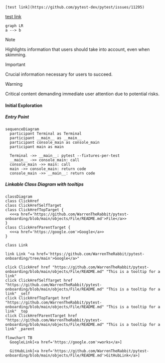 `[test link](https://github.com/pytest-dev/pytest/issues/11295)`

[test link](https://github.com/pytest-dev/pytest/issues/11295)

```mermaid
graph LR
a --> b
```

> [!NOTE]
> Highlights information that users should take into account, even when skimming.

> [!IMPORTANT]
> Crucial information necessary for users to succeed.

> [!WARNING]
> Critical content demanding immediate user attention due to potential risks.

#### Initial Exploration

##### Entry Point
```mermaid
sequenceDiagram
  participant Terminal as Terminal
  participant __main__ as __main__
  participant console_main as console_main
  participant main as main

  Terminal ->> __main__: pytest --fixtures-per-test
  __main__ ->> console_main: call
  console_main ->> main: call
  main ->> console_main: return code
  console_main ->> __main__: return code
```

##### Linkable Class Diagram with tooltips

```mermaid
classDiagram
class ClickHref
class ClickHrefSelfTarget
class ClickHrefTopTarget {
  <<<a href='https://github.com/WarrenTheRabbit/pytest-onboarding/blob/main/objects/File/README.md'>File</a>>
}
class ClickHrefParentTarget {
  <<<a href='https://google.com'>Google</a>>
}

class Link

link Link "<a href='https://github.com/WarrenTheRabbit/pytest-onboarding/tree/main'>Google</a>"

click ClickHref href "https://github.com/WarrenTheRabbit/pytest-onboarding/blob/main/objects/File/README.md" "This is a tooltip for a link"
click ClickHrefSelfTarget href "https://github.com/WarrenTheRabbit/pytest-onboarding/blob/main/objects/File/README.md" "This is a tooltip for a link" _self
click ClickHrefTopTarget href "https://github.com/WarrenTheRabbit/pytest-onboarding/blob/main/objects/File/README.md" "This is a tooltip for a link" _top
click ClickHrefParentTarget href "https://github.com/WarrenTheRabbit/pytest-onboarding/blob/main/objects/File/README.md" "This is a tooltip for a link" _parent
```


```mermaid
flowchart TB
  GoogleLink[<a href='https://google.com'>works</a>]

  GitHubLink[<a href='https://github.com/WarrenTheRabbit/pytest-onboarding/blob/main/objects/File/README.md'>GitHubLink</a>]
```
